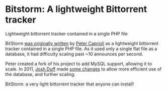 Bitstorm: A lightweight Bittorrent tracker
========

Lightweight bittorrent tracker contained in a single PHP file

BitStorm [was originally written](https://web.archive.org/web/20111101105301/https://ck3r.org/tracker/ui.php) by [Peter Caprioli](https://caprioli.se/) as a lightweight bittorrent tracker contained in a single PHP file. As it used only a single flat file as a database, it had difficulty scaling past ~10 announces per second.

Peter created a fork of his project to add MySQL support, allowing it to scale. In 2011, [Josh Duff](http://joshduff.com/) made [some changes](https://code.google.com/p/bitstorm/) to allow more efficient use of the database, and further scaling.

BitStorm: a very light bittorrent tracker that anyone can install!
